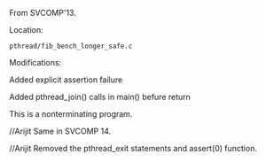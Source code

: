From SVCOMP'13. 

Location:

    pthread/fib_bench_longer_safe.c

Modifications:

Added explicit assertion failure

Added pthread_join() calls in main() befure return

This is a nonterminating program.

//Arijit
Same in SVCOMP 14.


//Arijit
Removed the pthread_exit statements and assert(0) function.
